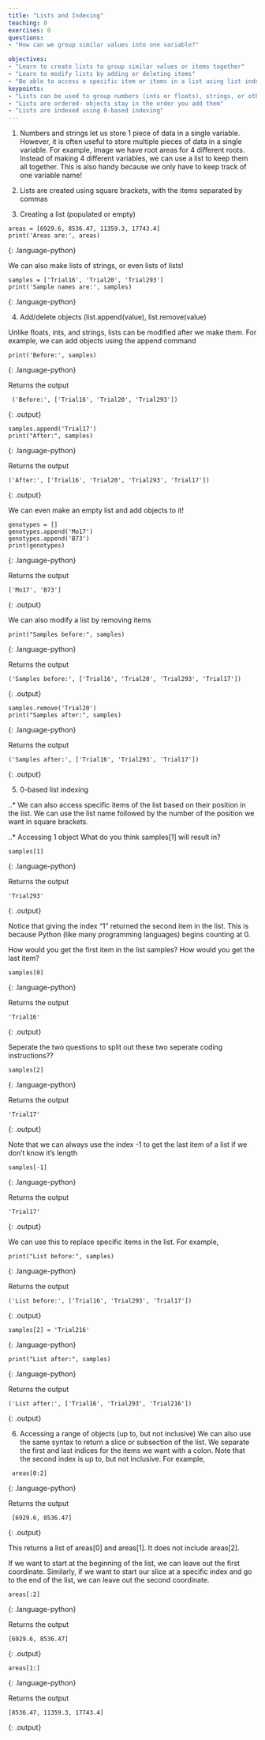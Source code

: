 ```yaml
---
title: "Lists and Indexing"
teaching: 0
exercises: 0
questions:
- "How can we group similar values into one variable?"

objectives:
- "Learn to create lists to group similar values or items together"
- "Learn to modify lists by adding or deleting items"
- "Be able to access a specific item or items in a list using list indexing"
keypoints:
- "Lists can be used to group numbers (ints or floats), strings, or other kinds of values together in one variable"
- "Lists are ordered- objects stay in the order you add them"
- "Lists are indexed using 0-based indexing"
---
```

1. Numbers and strings let us store 1 piece of data in a single variable.  However, it is often useful to store multiple pieces of data in a single variable.  For example, image we have root areas for 4 different roots.  Instead of making 4 different variables, we can use a list to keep them all together.  This is also handy because we only have to keep track of one variable name! 

2. Lists are created using square brackets, with the items separated by commas

3. Creating a list (populated or empty)
~~~
areas = [6929.6, 8536.47, 11359.3, 17743.4]
print('Areas are:', areas)
~~~
{: .language-python}

We can also make lists of strings, or even lists of lists!
~~~
samples = ['Trial16', 'Trial20', 'Trial293']
print('Sample names are:', samples)
~~~
{: .language-python}

4. Add/delete objects (list.append(value), list.remove(value)

Unlike floats, ints, and strings, lists can be modified after we make them.  For example, we can add objects using the append command

~~~ 
print('Before:', samples)
~~~
{: .language-python}

Returns the output
~~~
 ('Before:', ['Trial16', 'Trial20', 'Trial293'])
~~~
{: .output}

~~~
samples.append('Trial17')
print("After:", samples)
~~~ 
{: .language-python}

Returns the output
~~~
('After:', ['Trial16', 'Trial20', 'Trial293', 'Trial17'])
~~~
{: .output}

We can even make an empty list and add objects to it!

~~~
genotypes = []
genotypes.append('Mo17')
genotypes.append('B73')
print(genotypes)
~~~
{: .language-python}

Returns the output
~~~
['Mo17', 'B73']
~~~
{: .output}

We can also modify a list by removing items

~~~
print("Samples before:", samples)
~~~
{: .language-python}

Returns the output
~~~
('Samples before:', ['Trial16', 'Trial20', 'Trial293', 'Trial17'])
~~~
{: .output}


~~~
samples.remove('Trial20')
print("Samples after:", samples)
~~~
{: .language-python}

Returns the output
~~~
('Samples after:', ['Trial16', 'Trial293', 'Trial17'])
~~~
{: .output}

5. 0-based list indexing

..* We can also access specific items of the list based on their position in the list.  We can use the list name followed by the number of the position we want in square brackets.

..* Accessing 1 object
What do you think samples[1] will result in?

~~~
samples[1]
~~~
{: .language-python}

Returns the output
~~~
'Trial293'
~~~
{: .output}

Notice that giving the index “1” returned the second item in the list.  This is because Python (like many programming languages) begins counting at 0.  

How would you get the first item in the list samples?  How would you get the last item?

~~~
samples[0]
~~~
{: .language-python}

Returns the output
~~~
'Trial16'
~~~
{: .output}

Seperate the two questions to split out these two seperate coding instructions??

~~~
samples[2]
~~~
{: .language-python}

Returns the output
~~~
'Trial17'
~~~
{: .output}

Note that we can always use the index -1  to get the last item of a list if we don’t know it’s length

~~~
samples[-1]
~~~
{: .language-python}

Returns the output
~~~
'Trial17'
~~~
{: .output}

We can use this to replace specific items in the list.  For example,

~~~
print("List before:", samples)
~~~
{: .language-python}

Returns the output
~~~
('List before:', ['Trial16', 'Trial293', 'Trial17'])
~~~
{: .output}

~~~
samples[2] = 'Trial216'
~~~
{: .language-python}

~~~
print("List after:", samples)
~~~
{: .language-python}

Returns the output
~~~
('List after:', ['Trial16', 'Trial293', 'Trial216'])
~~~
{: .output}

6. Accessing a range of objects (up to, but not inclusive)
We can also use the same syntax to return a slice or subsection of the list.  We separate the first and last indices for the items we want with a colon.  Note that the second index is up to, but not inclusive.  For example,
~~~
 areas[0:2]
 ~~~
{: .language-python}

Returns the output
~~~
 [6929.6, 8536.47]
~~~ 
{: .output}

This returns a list of areas[0] and areas[1].  It does not include areas[2].

If we want to start at the beginning of the list, we can leave out the first coordinate.  Similarly, if we want to start our slice at a specific index and go to the end of the list, we can leave out the second coordinate.
~~~
areas[:2]
~~~
{: .language-python}

Returns the output
~~~
[6929.6, 8536.47]
~~~
{: .output}

~~~
areas[1:]
~~~
{: .language-python}

Returns the output
~~~
[8536.47, 11359.3, 17743.4]
~~~
{: .output}

